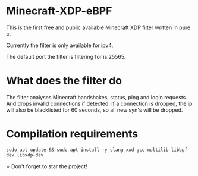 Minecraft-XDP-eBPF
==========
This is the first free and public available Minecraft XDP filter written in pure c.

Currently the filter is only available for ipv4.

The default port the filter is filtering for is 25565.

# What does the filter do
The filter analyses Minecraft handshakes, status, ping and login requests. And drops invalid connections if detected.
If a connection is dropped, the ip will also be blacklisted for 60 seconds, so all new syn's will be dropped.

# Compilation requirements
`sudo apt update && sudo apt install -y clang xxd gcc-multilib libbpf-dev libxdp-dev`

⭐ Don't forget to star the project!
